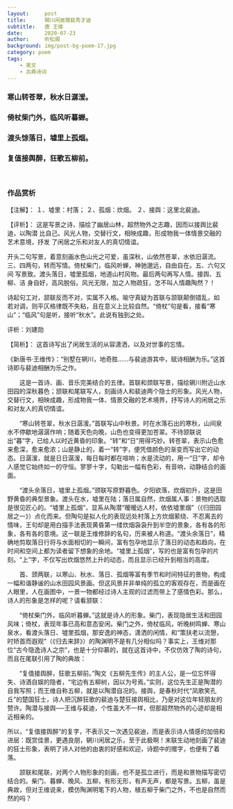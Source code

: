 ```yaml
---
layout:     post
title:      辋川闲居赠裴秀才迪
subtitle:   唐 王维
date:       2020-07-23
author:     听松阁
background: img/post-bg-poem-17.jpg
category: poem
tags:
    - 美文
    - 古典诗词
---
```



### 寒山转苍翠，秋水日潺湲。
### 倚杖柴门外，临风听暮蝉。
### 渡头馀落日，墟里上孤烟。
### 复值接舆醉，狂歌五柳前。
<br>

### 作品赏析
【注解】：
１、墟里：村落；
２、孤烟：炊烟。
２、接舆：这里北裴迪。

【评析】：
这是写景之诗，描绘了幽居山林，超然物外之志趣，因而以接舆比裴迪，以陶潜
比自己。风光人物，交替行文，相映成趣，形成物我一体情景交融的艺术意境，抒发
了闲居之乐和对友人的真切情谊。

开头二句写景，着意刻画水色山光之可爱，虽深秋，山依然苍翠，水依旧潺流。
三、四两句，转而写情。倚杖柴门，临风听蝉，神驰邈远，自由自在。五、六句又间
写景致。渡头落日，墟里孤烟，地道山村风物。最后两句再写人情。接舆、五柳、洁
身自好，高风脱俗。风光无限，加之人物疏狂，怎不叫人情趣陶然？！

诗起句工对，颔联反而不对，实属不入格。喻守真疑为首联与颔联颠倒错乱，如
若对调，则平仄格律既不失粘，且在意义上比较自然。“倚杖”句是看，接看“寒
山”；“临风”句是听，接听“秋水”。此说有独到之处。

评析：刘建勋

【简析】：
这首诗写出了闲居生活的从容潇洒，以及对世事的忘情。


《新唐书·王维传》：“别墅在辋川，地奇胜……与裴迪游其中，赋诗相酬为乐。”这首诗即与裴迪相酬为乐之作。

　　这是一首诗、画、音乐完美结合的五律。首联和颈联写景，描绘辋川附近山水田园的深秋暮色；颔联和尾联写人，刻画诗人和裴迪两个隐士的形象。风光人物，交替行文，相映成趣，形成物我一体、情景交融的艺术境界，抒写诗人的闲居之乐和对友人的真切情谊。
  
　　“寒山转苍翠，秋水日潺湲。”首联写山中秋景。时在水落石出的寒秋，山间泉水不停歇地潺潺作响；随着天色向晚，山色也变得更加苍翠。不待颔联说出“暮”字，已给人以时近黄昏的印象。“转”和“日”用得巧妙。转苍翠，表示山色愈来愈深，愈来愈浓；山是静止的，着一“转”字，便凭借颜色的渐变而写出它的动态。日潺湲，就是日日潺湲，每日每时都在喧响；水是流动的，用一“日”字，却令人感觉它始终如一的守恒。寥寥十字，勾勒出一幅有色彩，有音响，动静结合的画面。
  
　　“渡头余落日，墟里上孤烟。”颈联写原野暮色。夕阳欲落，炊烟初升，这是田野黄昏的典型景象。渡头在水，墟里在陆；落日属自然，炊烟属人事：景物的选取是很见匠心的。“墟里上孤烟”，显系从陶潜“暧暧远人村，依依墟里烟”（《归田园居之一》）点化而来。但陶句是拟人化的表现远处村落上方炊烟萦绕、不忍离去的情味，王句却是用白描手法表现黄昏第一缕炊烟袅袅升到半空的景象，各有各的形象，各有各的意境。这一联是王维修辞的名句，历来被人称道。“渡头余落日”，精确地剪取落日行将与水面相切的一瞬间，富有包孕地显示了落日的动态和趋向，在时间和空间上都为读者留下想象的余地。“墟里上孤烟”，写的也是富有包孕的片刻。“上”字，不仅写出炊烟悠然上升的动态，而且显示已经升到相当的高度。
  
　　首、颈两联，以寒山、秋水、落日、孤烟等富有季节和时间特征的景物，构成一幅和谐静谧的山水田园风景画。但这风景并非单纯的孤立的客观存在，而是画在人眼里，人在画图中，一景一物都经过诗人主观的过滤而带上了感情色彩。那么，诗人的形象是怎样的呢？请看颔联：
  
　　“倚杖柴门外，临风听暮蝉。”这就是诗人的形象。柴门，表现隐居生活和田园风味；倚杖，表现年事已高和意态安闲。柴门之外，倚杖临风，听晚树鸣蝉、寒山泉水，看渡头落日、墟里孤烟，那安逸的神态，潇洒的闲情，和“策扶老以流憩，时矫首而遐观”（《归去来辞》）的陶渊明不是有几分相似吗？事实上，王维对那位“古今隐逸诗人之宗”，也是十分仰慕的，就在这首诗中，不仅仿效了陶的诗句，而且在尾联引用了陶的典故：
  
　　“复值接舆醉，狂歌五柳前。”陶文《五柳先生传》的主人公，是一位忘怀得失、诗酒自娱的隐者，“宅边有五柳树，因以为号焉。”实则，这位先生正是陶潜的自我写照；而王维自称五柳，就是以陶潜自况的。接舆，是春秋时代“凤歌笑孔丘”的楚国狂士，诗人把沉醉狂歌的裴迪与楚狂接舆相比，乃是对这位年轻朋友的赞许。陶潜与接舆──王维与裴迪，个性虽大不一样，但那超然物外的心迹却是相近相亲的。
  
  所以，“复值接舆醉”的复字，不表示又一次遇见裴迪，而是表示诗人情感的加倍和进层：既赏佳景，更遇良朋，辋川闲居之乐，至于此极啊！末联生动地刻画了裴迪的狂士形象，表明了诗人对他的由衷的好感和欢迎，诗题中的赠字，也便有了着落。
  
　　颔联和尾联，对两个人物形象的刻画，也不是孤立进行，而是和景物描写密切结合的。柴门、暮蝉、晚风、五柳，有形无形，有声无声，都是写景。五柳，虽是典故，但对王维说来，模仿陶渊明笔下的人物，植五柳于柴门之外，不也是自然而然的吗？
